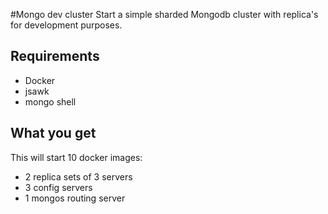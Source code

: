 #Mongo dev cluster
Start a simple sharded Mongodb cluster with replica's for development
purposes.

## Requirements
* Docker
* jsawk
* mongo shell

## What you get
This will start 10 docker images:

* 2 replica sets of 3 servers
* 3 config servers
* 1 mongos routing server